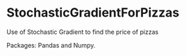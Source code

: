 # StochasticGradientForPizzas
Use of Stochastic Gradient to find the price of pizzas

Packages: Pandas and Numpy.
